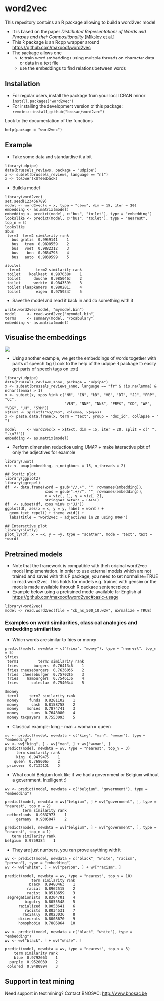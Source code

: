 # word2vec 

This repository contains an R package allowing to build a word2vec model

- It is based on the paper *Distributed Representations of Words and Phrases and their Compositionality* [[Mikolov et al.](https://arxiv.org/pdf/1310.4546.pdf)]
- This R package is an Rcpp wrapper around https://github.com/maxoodf/word2vec
- The package allows one 
    - to train word embeddings using multiple threads on character data or data in a text file
    - use the embeddings to find relations between words

## Installation

- For regular users, install the package from your local CRAN mirror `install.packages("word2vec")`
- For installing the development version of this package: `remotes::install_github("bnosac/word2vec")`

Look to the documentation of the functions

```{r}
help(package = "word2vec")
```

## Example

- Take some data and standardise it a bit

```{r}
library(udpipe)
data(brussels_reviews, package = "udpipe")
x <- subset(brussels_reviews, language == "nl")
x <- tolower(x$feedback)
```

- Build a model

```{r}
library(word2vec)
set.seed(123456789)
model <- word2vec(x = x, type = "cbow", dim = 15, iter = 20)
embedding <- as.matrix(model)
embedding <- predict(model, c("bus", "toilet"), type = "embedding")
lookslike <- predict(model, c("bus", "toilet"), type = "nearest", top_n = 5)
lookslike
$bus
 term1  term2 similarity rank
   bus gratis  0.9959141    1
   bus   tram  0.9898559    2
   bus   voet  0.9882312    3
   bus    ben  0.9854795    4
   bus   auto  0.9839599    5

$toilet
  term1       term2 similarity rank
 toilet    koelkast  0.9870380    1
 toilet      douche  0.9850463    2
 toilet      werkte  0.9843599    3
 toilet slaapkamers  0.9802811    4
 toilet       eigen  0.9759347    5
```

- Save the model and read it back in and do something with it

```{r}
write.word2vec(model, "mymodel.bin")
model     <- read.word2vec("mymodel.bin")
terms     <- summary(model, "vocabulary")
embedding <- as.matrix(model)
```

## Visualise the embeddings

![](tools/example-viz.png)

- Using another example, we get the embeddings of words together with parts of speech tag (Look to the help of the udpipe R package to easily get parts of speech tags on text)

```{r}
library(udpipe)
data(brussels_reviews_anno, package = "udpipe")
x <- subset(brussels_reviews_anno, language == "fr" & !is.na(lemma) & nchar(lemma) > 1)
x <- subset(x, xpos %in% c("NN", "IN", "RB", "VB", "DT", "JJ", "PRP", "CC",
                           "VBN", "NNP", "NNS", "PRP$", "CD", "WP", "VBG", "UH", "SYM"))
x$text <- sprintf("%s//%s", x$lemma, x$xpos)
x <- paste.data.frame(x, term = "text", group = "doc_id", collapse = " ")

model     <- word2vec(x = x$text, dim = 15, iter = 20, split = c(" ", ".\n?!"))
embedding <- as.matrix(model)
```

- Perform dimension reduction using UMAP + make interactive plot of only the adjectives for example

```{r}
library(uwot)
viz <- umap(embedding, n_neighbors = 15, n_threads = 2)

## Static plot
library(ggplot2)
library(ggrepel)
df  <- data.frame(word = gsub("//.+", "", rownames(embedding)), 
                  xpos = gsub(".+//", "", rownames(embedding)), 
                  x = viz[, 1], y = viz[, 2], 
                  stringsAsFactors = FALSE)
df  <- subset(df, xpos %in% c("JJ"))
ggplot(df, aes(x = x, y = y, label = word)) + 
  geom_text_repel() + theme_void() + 
  labs(title = "word2vec - adjectives in 2D using UMAP")

## Interactive plot
library(plotly)
plot_ly(df, x = ~x, y = ~y, type = "scatter", mode = 'text', text = ~word)
```

## Pretrained models

- Note that the framework is compatible with theh original word2vec model implementation. In order to use external models which are not trained and saved with this R package, you need to set normalize=TRUE in read.word2vec. This holds for models e.g. trained with gensim or the models made available through R package sentencepiece
- Example below using a pretrained model available for English at https://github.com/maxoodf/word2vec#basic-usage


```{r}
library(word2vec)
model <- read.word2vec(file = "cb_ns_500_10.w2v", normalize = TRUE)
```

### Examples on word similarities, classical analogies and embedding similarities

- Which words are similar to fries or money

```{r}
predict(model, newdata = c("fries", "money"), type = "nearest", top_n = 5)
$fries
 term1         term2 similarity rank
 fries       burgers  0.7641346    1
 fries cheeseburgers  0.7636056    2
 fries  cheeseburger  0.7570285    3
 fries    hamburgers  0.7546136    4
 fries      coleslaw  0.7540344    5

$money
 term1     term2 similarity rank
 money     funds  0.8281102    1
 money      cash  0.8158758    2
 money    monies  0.7874741    3
 money      sums  0.7648080    4
 money taxpayers  0.7553093    5
```

- Classical example: king - man + woman = queen

```{r}
wv <- predict(model, newdata = c("king", "man", "woman"), type = "embedding")
wv <- wv["king", ] - wv["man", ] + wv["woman", ]
predict(model, newdata = wv, type = "nearest", top_n = 3)
     term similarity rank
     king  0.9479475    1
    queen  0.7680065    2
 princess  0.7155131    3
```

- What could Belgium look like if we had a government or Belgium without a government. Intelligent :)

```{r}
wv <- predict(model, newdata = c("belgium", "government"), type = "embedding")

predict(model, newdata = wv["belgium", ] + wv["government", ], type = "nearest", top_n = 2)
        term similarity rank
 netherlands  0.9337973    1
     germany  0.9305047    2
     
predict(model, newdata = wv["belgium", ] - wv["government", ], type = "nearest", top_n = 1)
   term similarity rank
belgium  0.9759384    1
```

- They are just numbers, you can prove anything with it

```{r}
wv <- predict(model, newdata = c("black", "white", "racism", "person"), type = "embedding")
wv <- wv["white", ] - wv["person", ] + wv["racism", ] 

predict(model, newdata = wv, type = "nearest", top_n = 10)
            term similarity rank
           black  0.9480463    1
          racial  0.8962515    2
          racist  0.8518659    3
 segregationists  0.8304701    4
         bigotry  0.8055548    5
      racialized  0.8053641    6
         racists  0.8034531    7
        racially  0.8023036    8
      dixiecrats  0.8008670    9
      homophobia  0.7886864   10
      
wv <- predict(model, newdata = c("black", "white"), type = "embedding")
wv <- wv["black", ] + wv["white", ]

predict(model, newdata = wv, type = "nearest", top_n = 3)
    term similarity rank
    blue  0.9792663    1
  purple  0.9520039    2
 colored  0.9480994    3
```


## Support in text mining

Need support in text mining?
Contact BNOSAC: http://www.bnosac.be

